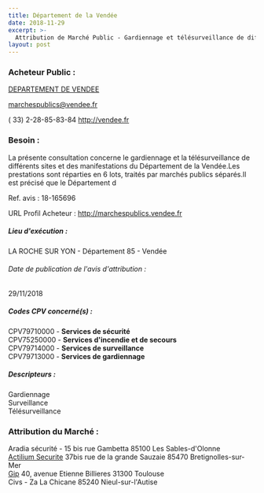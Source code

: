 ```yaml
---
title: Département de la Vendée
date: 2018-11-29
excerpt: >-
  Attribution de Marché Public - Gardiennage et télésurveillance de différents sites et des manifestations du Département de la Vendée
layout: post
---
```


### Acheteur Public : 
<a href="/acheteur-137/siren-228500013"> DEPARTEMENT DE VENDEE</a><br/>



marchespublics@vendee.fr

( 33) 2-28-85-83-84
http://vendee.fr
### Besoin :

La présente consultation concerne le gardiennage et la télésurveillance de différents sites et des manifestations du Département de la Vendée.Les prestations sont réparties en 6 lots, traités par marchés publics séparés.Il est précisé que le Département d

Ref. avis : 18-165696

URL Profil Acheteur : http://marchespublics.vendee.fr

##### Lieu d'exécution :

LA ROCHE SUR YON - Département 85 - Vendée

###### Date de publication de l'avis d'attribution : 
29/11/2018

##### Codes CPV concerné(s) :
CPV79710000 - **Services de sécurité** <br/>
CPV75250000 - **Services d'incendie et de secours** <br/>
CPV79714000 - **Services de surveillance** <br/>
CPV79713000 - **Services de gardiennage** <br/>

##### Descripteurs :
Gardiennage <br/>
Surveillance <br/>
Télésurveillance <br/>

### Attribution du Marché :
Aradia sécurité - 15 bis rue Gambetta 85100 Les Sables-d'Olonne <br/>
<a href="/entreprise-564/siren-481688992"> Actilium Securite</a>    37bis rue de la grande Sauzaie 85470 Bretignolles-sur-Mer <br/>
<a href="/entreprise-580/siren-832990766"> Gip</a>    40, avenue Etienne Billieres 31300 Toulouse <br/>
Civs - Za La Chicane 85240 Nieul-sur-l'Autise <br/>
